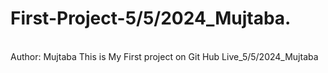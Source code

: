 # First-Project-5/5/2024_Mujtaba.
<br>
Author: Mujtaba
This is My First project on Git Hub Live_5/5/2024_Mujtaba
